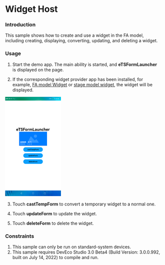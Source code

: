 # Widget Host

### Introduction

This sample shows how to create and use a widget in the FA model, including creating, displaying, converting, updating, and deleting a widget.

### Usage

1. Start the demo app. The main ability is started, and **eTSFormLauncher** is displayed on the page.

2. If the corresponding widget provider app has been installed, for example, [FA model Widget](../FormAbility/README.md) or [stage model widget](../FormExtAbility/README.md), the widget will be displayed.

<img src="screenshots/eTSFormLauncherExample.png" alt="eTSFormLauncherExample" style="zoom:50%;" />

3. Touch **castTempForm** to convert a temporary widget to a normal one.

4. Touch **updateForm** to update the widget.

5. Touch **deleteForm** to delete the widget.

### Constraints

1. This sample can only be run on standard-system devices.
2. This sample requires DevEco Studio 3.0 Beta4 (Build Version: 3.0.0.992, built on July 14, 2022) to compile and run.
